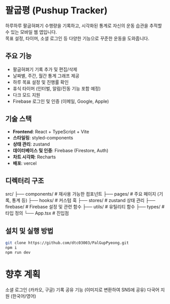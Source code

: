 # 팔굽평 (Pushup Tracker)

하루하루 팔굽혀펴기 수행량을 기록하고, 시각화된 통계로 자신의 운동 습관을 추적할 수 있는 모바일 웹 앱입니다.  
목표 설정, 타이머, 소셜 로그인 등 다양한 기능으로 꾸준한 운동을 도와줍니다.

## 주요 기능

-  팔굽혀펴기 기록 추가 및 편집/삭제
-  날짜별, 주간, 월간 통계 그래프 제공
-  하루 목표 설정 및 진행률 확인
-  휴식 타이머 (인터벌, 알람/진동 기능 포함 예정)
-  다크 모드 지원
-  Firebase 로그인 및 인증 (이메일, Google, Apple)

## 기술 스택

- **Frontend**: React + TypeScript + Vite
- **스타일링**: styled-components
- **상태 관리**: zustand
- **데이터베이스 및 인증**: Firebase (Firestore, Auth)
- **차트 시각화**: Recharts
- **배포**: vercel

## 디렉터리 구조

src/
├── components/ # 재사용 가능한 컴포넌트
├── pages/ # 주요 페이지 (기록, 통계 등)
├── hooks/ # 커스텀 훅
├── stores/ # zustand 상태 관리
├── firebase/ # Firebase 설정 및 관련 함수
├── utils/ # 유틸리티 함수
├── types/ # 타입 정의
└── App.tsx # 진입점

## 설치 및 실행 방법

```bash
git clone https://github.com/dtc03003/PalGupPyeong.git
npm i
npm run dev
```

# 향후 계획
 소셜 로그인 (카카오, 구글)
 기록 공유 기능 (이미지로 변환하여 SNS에 공유)
 다국어 지원 (한국어/영어)
